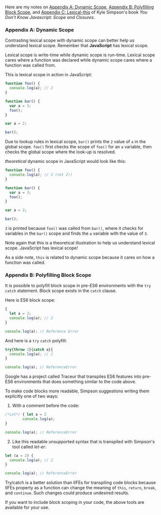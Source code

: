 Here are my notes on [Appendix A: Dynamic Scope](https://github.com/getify/You-Dont-Know-JS/blob/master/scope%20%26%20closures/apA.md), [Appendix B: Polyfilling Block Scope](https://github.com/getify/You-Dont-Know-JS/blob/master/scope%20%26%20closures/apB.md), and [Appendix C: Lexical-this](https://github.com/getify/You-Dont-Know-JS/blob/master/scope%20%26%20closures/apC.md) of Kyle Simpson's book  _You Don't Know Javascript: Scope and Closures_.

### Appendix A: Dynamic Scope

Contrasting lexical scope with dynamic scope can better help us understand lexical scope. Remember that **JavaScript** has lexical scope.

Lexical scope is write-time while dynamic scope is run-time. Lexical scope cares where a function was declared while dynamic scope cares where a function was called from.

This is lexical scope in action in JavaScript:

```javascript
function foo() {
  console.log(a); // 2
}

function bar() {
  var a = 3;
  foo();
}

var a = 2;

bar();
```

Due to lookup rules in lexical scope, `bar()` prints the `2` value of `a` in the global scope. `foo()` first checks the scope of `foo()` for an `a` variable, then checks the global scope where the look-up is resolved.

_theoretical_ dynamic scope in JavaScript would look like this:

```javascript
function foo() {
  console.log(a); // 3 (not 2!)
}

function bar() {
  var a = 3;
  foo();
}

var a = 2;

bar();
```

`3` is printed because `foo()` was called from `bar()`, where it checks for variables in the `bar()` scope and finds the `a` variable with the value of `3`.

Note again that this is a theoretical illustration to help us understand lexical scope. JavaScript has lexical scope!

As a side note, `this` is related to dynamic scope because it cares on how a function was called.

### Appendix B: Polyfilling Block Scope

It is possible to polyfill block scope in pre-ES6 environments with the `try` `catch` statement. Block scope exists in the `catch` clause.

Here is ES6 block scope:

```javascript
{
  let a = 2;
  console.log(a); // 2
}

console.log(a); // Reference Error
```

And here is a `try` `catch` polyfill:

```javascript
try{throw 2}{catch a}{
  console.log(a); // 2
}

console.log(a); // ReferenceError
```

Google has a project called Traceur that transpiles ES6 features into pre-ES6 environments that does something similar to the code above.

To make code blocks more readable, Simpson suggestions writing them explicitly one of two ways:

1) With a comment before the code:

```javascript
/*Let*/ { let a = 2
        console.log(a);
}

console.log(a); // ReferenceError
```

2) Like this readable unsupported syntax that is transpiled with Simpson's tool called _let-er_:

```javascript
let (a = 2) {
  console.log(a); // 2
}

console.log(a); // ReferenceError
```

Try/catch is a better solution than IIFEs for transpiling code blocks because IIFEs property as a function can change the meaning of `this`, `return`, `break`, and `continue`. Such changes could produce undesired results.

If you want to include block scoping in your code, the above tools are available for your use.
